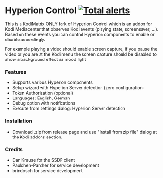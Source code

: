 # Hyperion Control [![Total alerts](https://img.shields.io/lgtm/alerts/g/hyperion-project/hyperion.control.svg?logo=lgtm&logoWidth=18)](https://lgtm.com/projects/g/hyperion-project/hyperion.control/alerts/)

This is a KodiMatrix ONLY fork of Hyperion Control which is an addon for Kodi Mediacenter that observes Kodi events (playing state, screensaver, ...). Based on these events you can control Hyperion components to enable or disable accordingly.

For example playing a video should enable screen capture, if you pause the video or you are at the Kodi menu the screen capture should be disabled to show a background effect as mood light

### Features
- Supports various Hyperion components
- Setup wizard with Hyperion Server detection (zero configuration)
- Token Authorization (optional)
- Languages: English, German
- Debug option with notifications
- Execute from settings dialog: Hyperion Server detection

### Installation
- Download .zip from release page and use "Install from zip file" dialog at the Kodi addons section.

### Credits
- Dan Krause for the SSDP client
- Paulchen-Panther for service development
- brindosch for service development
